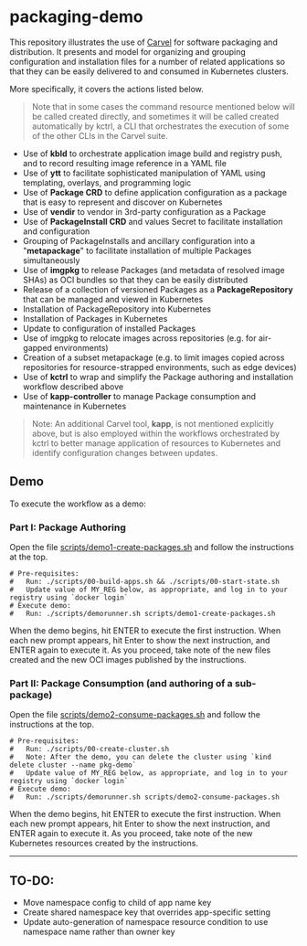 # packaging-demo

This repository illustrates the use of [Carvel](https://carvel.dev) for software packaging and distribution.
It presents and model for organizing and grouping configuration and installation files for a number of related applications so that they can be easily delivered to and consumed in Kubernetes clusters.

More specifically, it covers the actions listed below.
> Note that in some cases the command resource mentioned below will be called created directly, and sometimes it will be called created automatically by kctrl, a CLI that orchestrates the execution of some of the other CLIs in the Carvel suite.
- Use of **kbld** to orchestrate application image build and registry push, and to record resulting image reference in a YAML file
- Use of **ytt** to facilitate sophisticated manipulation of YAML using templating, overlays, and programming logic
- Use of **Package CRD** to define application configuration as a package that is easy to represent and discover on Kubernetes
- Use of **vendir** to vendor in 3rd-party configuration as a Package
- Use of **PackageInstall CRD** and values Secret to facilitate installation and configuration
- Grouping of PackageInstalls and ancillary configuration into a "**metapackage**" to facilitate installation of multiple Packages simultaneously
- Use of **imgpkg** to release Packages (and metadata of resolved image SHAs) as  OCI bundles so that they can be easily distributed
- Release of a collection of versioned Packages as a **PackageRepository** that can be managed and viewed in Kubernetes
- Installation of PackageRepository into Kubernetes
- Installation of Packages in Kubernetes
- Update to configuration of installed Packages
- Use of imgpkg to relocate images across repositories (e.g. for air-gapped environments)
- Creation of a subset metapackage (e.g. to limit images copied across repositories for resource-strapped environments, such as edge devices)
- Use of **kctrl** to wrap and simplify the Package authoring and installation workflow described above
- Use of **kapp-controller** to manage Package consumption and maintenance in Kubernetes

> Note: An additional Carvel tool, **kapp**, is not mentioned explicitly above, but is also employed within the workflows orchestrated by kctrl to better manage application of resources to Kubernetes and identify configuration changes between updates.

## Demo

To execute the workflow as a demo:

### Part I: Package Authoring

Open the file [scripts/demo1-create-packages.sh](scripts/demo1-create-packages.sh) and follow the instructions at the top.
```shell
# Pre-requisites:
#   Run: ./scripts/00-build-apps.sh && ./scripts/00-start-state.sh
#   Update value of MY_REG below, as appropriate, and log in to your registry using `docker login`
# Execute demo:
#   Run: ./scripts/demorunner.sh scripts/demo1-create-packages.sh
```

When the demo begins, hit ENTER to execute the first instruction.
When each new prompt appears, hit Enter to show the next instruction, and ENTER again to execute it.
As you proceed, take note of the new files created and the new OCI images published by the instructions.

### Part II: Package Consumption (and authoring of a sub-package)

Open the file [scripts/demo2-consume-packages.sh](scripts/demo2-consume-packages.sh) and follow the instructions at the top.

```shell
# Pre-requisites:
#   Run: ./scripts/00-create-cluster.sh  
#   Note: After the demo, you can delete the cluster using `kind delete cluster --name pkg-demo`
#   Update value of MY_REG below, as appropriate, and log in to your registry using `docker login`
# Execute demo:
#   Run: ./scripts/demorunner.sh scripts/demo2-consume-packages.sh
```

When the demo begins, hit ENTER to execute the first instruction.
When each new prompt appears, hit Enter to show the next instruction, and ENTER again to execute it.
As you proceed, take note of the new Kubernetes resources created by the instructions.

---
## TO-DO:
- Move namespace config to child of app name key
- Create shared namespace key that overrides app-specific setting
- Update auto-generation of namespace resource condition to use namespace name rather than owner key
